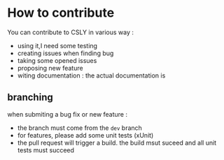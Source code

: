 # How to contribute 

You can contribute to CSLY in various way :
- using it,I need some testing
- creating issues when finding bug
- taking some opened issues
- proposing new feature
- witing documentation : the actual documentation is 

## branching

when submiting a bug fix or new feature :
- the branch must come from the `dev` branch
- for features, please add some unit tests (xUnit)
- the pull request will trigger a build. the build msut suceed and all unit tests must succeed

